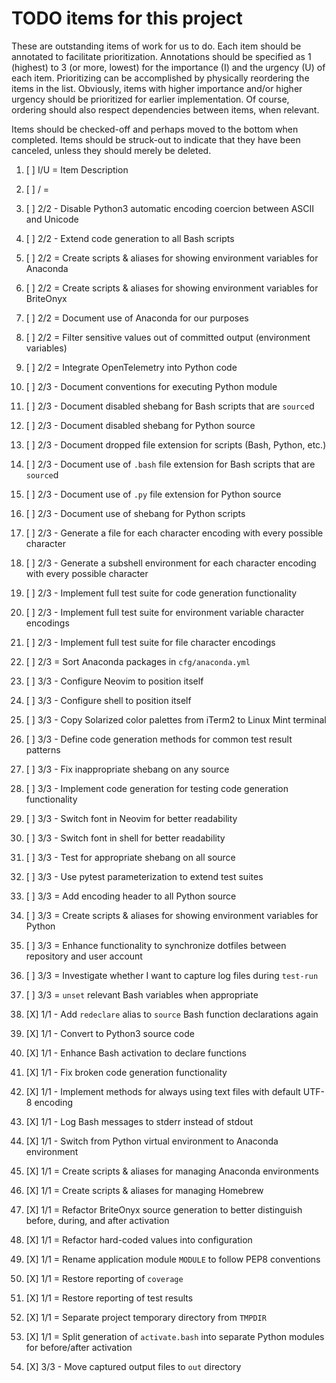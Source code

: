 # TODO items for this project
These are outstanding items of work for us to do.
Each item should be annotated to facilitate prioritization.
Annotations should be specified
as 1 (highest) to 3 (or more, lowest)
for the importance (I) and the urgency (U) of each item.
Prioritizing can be accomplished
by physically reordering the items in the list.
Obviously, items with higher importance and/or higher urgency
should be prioritized for earlier implementation.
Of course,
ordering should also respect dependencies between items,
when relevant.

Items should be checked-off
and perhaps moved to the bottom
when completed.
Items should be struck-out
to indicate that they have been canceled,
unless they should merely be deleted.

1. [ ] I/U = Item Description
1. [ ]  /  = 

1. [ ] 2/2 - Disable Python3 automatic encoding coercion between ASCII and Unicode
1. [ ] 2/2 - Extend code generation to all Bash scripts
1. [ ] 2/2 = Create scripts & aliases for showing environment variables for Anaconda
1. [ ] 2/2 = Create scripts & aliases for showing environment variables for BriteOnyx
1. [ ] 2/2 = Document use of Anaconda for our purposes
1. [ ] 2/2 = Filter sensitive values out of committed output (environment variables)
1. [ ] 2/2 = Integrate OpenTelemetry into Python code
1. [ ] 2/3 - Document conventions for executing Python module
1. [ ] 2/3 - Document disabled shebang for Bash scripts that are `source`d
1. [ ] 2/3 - Document disabled shebang for Python source
1. [ ] 2/3 - Document dropped file extension for scripts (Bash, Python, etc.)
1. [ ] 2/3 - Document use of `.bash` file extension for Bash scripts that are `source`d
1. [ ] 2/3 - Document use of `.py` file extension for Python source
1. [ ] 2/3 - Document use of shebang for Python scripts
1. [ ] 2/3 - Generate a file for each character encoding with every possible character
1. [ ] 2/3 - Generate a subshell environment for each character encoding with every possible character
1. [ ] 2/3 - Implement full test suite for code generation functionality
1. [ ] 2/3 - Implement full test suite for environment variable character encodings
1. [ ] 2/3 - Implement full test suite for file character encodings
1. [ ] 2/3 = Sort Anaconda packages in `cfg/anaconda.yml`
1. [ ] 3/3 - Configure Neovim to position itself
1. [ ] 3/3 - Configure shell to position itself
1. [ ] 3/3 - Copy Solarized color palettes from iTerm2 to Linux Mint terminal
1. [ ] 3/3 - Define code generation methods for common test result patterns
1. [ ] 3/3 - Fix inappropriate shebang on any source
1. [ ] 3/3 - Implement code generation for testing code generation functionality
1. [ ] 3/3 - Switch font in Neovim for better readability
1. [ ] 3/3 - Switch font in shell for better readability
1. [ ] 3/3 - Test for appropriate shebang on all source
1. [ ] 3/3 - Use pytest parameterization to extend test suites
1. [ ] 3/3 = Add encoding header to all Python source
1. [ ] 3/3 = Create scripts & aliases for showing environment variables for Python
1. [ ] 3/3 = Enhance functionality to synchronize dotfiles between repository and user account
1. [ ] 3/3 = Investigate whether I want to capture log files during `test-run`
1. [ ] 3/3 = `unset` relevant Bash variables when appropriate
1. [X] 1/1 - Add `redeclare` alias to `source` Bash function declarations again
1. [X] 1/1 - Convert to Python3 source code
1. [X] 1/1 - Enhance Bash activation to declare functions
1. [X] 1/1 - Fix broken code generation functionality
1. [X] 1/1 - Implement methods for always using text files with default UTF-8 encoding
1. [X] 1/1 - Log Bash messages to stderr instead of stdout
1. [X] 1/1 - Switch from Python virtual environment to Anaconda environment
1. [X] 1/1 = Create scripts & aliases for managing Anaconda environments
1. [X] 1/1 = Create scripts & aliases for managing Homebrew
1. [X] 1/1 = Refactor BriteOnyx source generation to better distinguish before, during, and after activation
1. [X] 1/1 = Refactor hard-coded values into configuration
1. [X] 1/1 = Rename application module `MODULE` to follow PEP8 conventions
1. [X] 1/1 = Restore reporting of `coverage`
1. [X] 1/1 = Restore reporting of test results
1. [X] 1/1 = Separate project temporary directory from `TMPDIR`
1. [X] 1/1 = Split generation of `activate.bash` into separate Python modules for before/after activation
1. [X] 3/3 - Move captured output files to `out` directory

